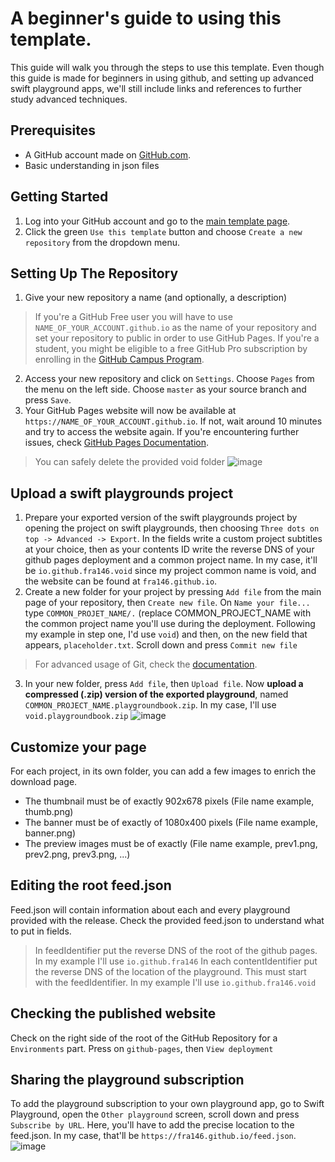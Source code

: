 # A beginner's guide to using this template.

This guide will walk you through the steps to use this template. Even though this guide is made for beginners in using github, and setting up advanced swift playground apps, we'll still include links and references to further study advanced techniques.

## Prerequisites

- A GitHub account made on [GitHub.com](https://github.com/join).
- Basic understanding in json files

## Getting Started

1. Log into your GitHub account and go to the [main template page](https://github.com/Fra146/swift-subscription).
2. Click the green `Use this template` button and choose `Create a new repository` from the dropdown menu.

## Setting Up The Repository

1. Give your new repository a name (and optionally, a description)
> If you're a GitHub Free user you will have to use `NAME_OF_YOUR_ACCOUNT.github.io` as the name of your repository and set your repository to public in order to use GitHub Pages.
> If you're a student, you might be eligible to a free GitHub Pro subscription by enrolling in the [GitHub Campus Program](https://education.github.com/).
2. Access your new repository and click on `Settings`. Choose `Pages` from the menu on the left side. Choose `master` as your source branch and press `Save`.
3. Your GitHub Pages website will now be available at `https://NAME_OF_YOUR_ACCOUNT.github.io`. If not, wait around 10 minutes and try to access the website again. If you're encountering further issues, check [GitHub Pages Documentation](https://docs.github.com/en/pages).
> You can safely delete the provided void folder
![image](https://github.com/Fra146/swift-subscription/assets/61921751/7ca60d9c-1b2b-4590-9824-eec9e1ca2b85)

## Upload a swift playgrounds project

1. Prepare your exported version of the swift playgrounds project by opening the project on swift playgrounds, then choosing `Three dots on top -> Advanced -> Export`. In the fields write a custom project subtitles at your choice, then as your contents ID write the reverse DNS of your github pages deployment and a common project name. In my case, it'll be `io.github.fra146.void` since my project common name is void, and the website can be found at `fra146.github.io`.
2. Create a new folder for your project by pressing `Add file` from the main page of your repository, then `Create new file`. On `Name your file...` type `COMMON_PROJET_NAME/.` (replace COMMON_PROJECT_NAME with the common project name you'll use during the deployment. Following my example in step one, I'd use `void`) and then, on the new field that appears, `placeholder.txt`. Scroll down and press `Commit new file`
> For advanced usage of Git, check the [documentation](https://git-scm.com/doc).
3. In your new folder, press `Add file`, then `Upload file`. Now **upload a compressed (.zip) version of the exported playground**, named `COMMON_PROJECT_NAME.playgroundbook.zip`. In my case, I'll use `void.playgroundbook.zip`
![image](https://github.com/Fra146/swift-subscription/assets/61921751/81d0978e-f7bf-4ec1-8df0-90021cd4d2a7)

## Customize your page

For each project, in its own folder, you can add a few images to enrich the download page.
- The thumbnail must be of exactly 902x678 pixels (File name example, thumb.png)
- The banner must be of exactly of 1080x400 pixels (File name example, banner.png)
- The preview images must be of exactly (File name example, prev1.png, prev2.png, prev3.png, ...)

## Editing the root feed.json

Feed.json will contain information about each and every playground provided with the release.
Check the provided feed.json to understand what to put in fields.
> In feedIdentifier put the reverse DNS of the root of the github pages. In my example I'll use `io.github.fra146`
> In each contentIdentifier put the reverse DNS of the location of the playground. This must start with the feedIdentifier. In my example I'll use `io.github.fra146.void`

## Checking the published website

Check on the right side of the root of the GitHub Repository for a `Environments` part. Press on `github-pages`, then `View deployment`

## Sharing the playground subscription

To add the playground subscription to your own playground app, go to Swift Playground, open the `Other playground` screen, scroll down and press `Subscribe by URL`. Here, you'll have to add the precise location to the feed.json. In my case, that'll be `https://fra146.github.io/feed.json`.
![image](https://github.com/Fra146/swift-subscription/assets/61921751/c977325a-fa0d-474d-b2fe-4dcbfb7fa013)
